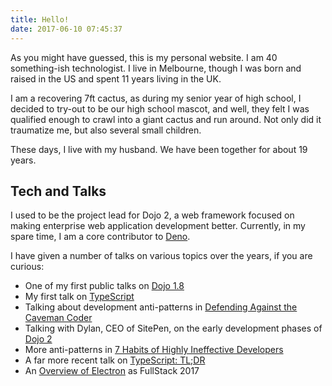 ```yaml
---
title: Hello!
date: 2017-06-10 07:45:37
---
```


As you might have guessed, this is my personal website.  I am 40 something-ish technologist. I live in Melbourne, though I was born and raised in the US and spent 11 years living in the UK.

I am a recovering 7ft cactus, as during my senior year of high school, I decided to try-out to be our high school mascot, and well, they felt I was qualified enough to crawl into a giant cactus and run around.  Not only did it traumatize me, but also several small children.

These days, I live with my husband. We have been together for about 19 years.

## Tech and Talks

I used to be the project lead for Dojo 2, a web framework focused on making enterprise web application development better.  Currently, in my spare time, I am a core contributor to [Deno](https://deno.land/).

I have given a number of talks on various topics over the years, if you are curious:

* One of my first public talks on [Dojo 1.8](https://skillsmatter.com/skillscasts/3460-dojo-1-8)
* My first talk on [TypeScript](https://skillsmatter.com/skillscasts/6517-typescript-or-how-i-learned-to-stop-worrying-and-love-microsoft)
* Talking about development anti-patterns in [Defending Against the Caveman Coder](https://skillsmatter.com/skillscasts/6806-defend-against-the-caveman-coder)
* Talking with Dylan, CEO of SitePen, on the early development phases of [Dojo 2](https://skillsmatter.com/skillscasts/7522-an-in-depth-introduction-to-dojo-2)
* More anti-patterns in [7 Habits of Highly Ineffective Developers](https://skillsmatter.com/skillscasts/8489-7-habits-of-highly-ineffective-developers)
* A far more recent talk on [TypeScript: TL;DR](https://pusher.com/sessions/meetup/js-monthly-london/an-introduction-to-typescript)
* An [Overview of Electron](https://skillsmatter.com/skillscasts/10216-overview-of-electron-the-web-is-everywhere) as FullStack 2017
